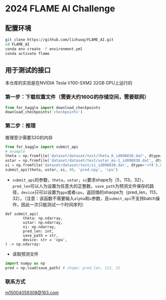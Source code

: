 # 2024 FLAME AI Challenge  
## 配置环境  
```bash
git clone https://github.com/lizhuoq/FLAME_AI.git
cd FLAME_AI
conda env create -f environment.yml
conda activate flame
```
## 用于测试的接口
本仓库的实验是在NVIDIA Tesla V100-SXM2 32GB GPU上运行的
### 第一步：下载权重文件（需要大约160G的存储空间，需要联网）
```python
from for_kaggle import download_checkpoints
download_checkpoints('checkpoints')
```
### 第二步：推理
推理至少需要32G的内存
```python
from for_kaggle import submit_api
# example
theta = np.fromfile('dataset/dataset/test/theta_K_id098830.dat', dtype='<f4').reshape(5, 113, 32) 
ustar = np.fromfile('dataset/dataset/test/ustar_ms-1_id098830.dat', dtype='<f4').reshape(5, 113, 32)
xi = np.fromfile('dataset/dataset/test/xi_id098830.dat', dtype='<f4').reshape(5, 113, 32)
submit_api(theta, ustar, xi, 40, 'pred.npy', 'cpu')
```
- `submit_api`的参数，`theta`，`ustar`，`xi`要求shape为（5，113，32），`pred_len`可以人为设置为任意大的正整数，`save_path`为预测文件保存的路径，`device`只可以设置为`gpu`或者`cpu`，返回值的shaope为（pred_len，113，32）。（注意：该函数不需要输入`alpha`和`u`参数，且`submit_api`不支持batch操作，因此一次只能测试一个时间序列）
```
def submit_api(
        theta: np.ndarray, 
        ustar: np.ndarray, 
        xi: np.ndarray, 
        pred_len: int, 
        save_path = str, 
        device: str = 'cpu', 
) -> np.ndarray:
```
- 读取预测文件
```python
import numpy as np
pred = np.load(save_path) # shape: pred_len, 113, 32
```
### 联系方式
m15004059308@163.com
